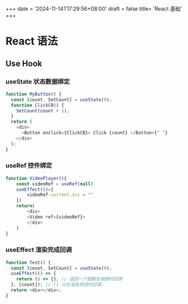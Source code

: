 +++
date = '2024-11-14T17:29:56+08:00'
draft = false
title= 'React 基础'
+++

# React 语法

## Use Hook

### useState 状态数据绑定

```js
function MyButton() {
  const [count, SetCount] = useState(0);
  function ClickCB() {
    SetCount(count + 1);
  }
  return (
    <div>
      <Button onclick={ClickCB}> Click {count} </Button>{" "}
    </div>
  );
}
```

### useRef 控件绑定

```js
function VideoPlayer(){
    const videoRef = useRef(null)
    useEffect(()={
        videoRef.current.src = ""
    })
    return(
        <div>
        <Video ref={videoRef}>
        </div>
    )
}
```

### useEffect 渲染完成回调

```js
function Test() {
  const [count, SetCount] = useState(0);
  useEffect(() => {
    return () => {}; // 返回一个函数在销毁时回调
  }, [count]); // [] 只在渲染完成时回调，
  return <div></div>;
}
```
